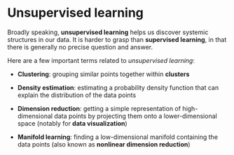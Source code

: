 # Unsupervised learning

Broadly speaking, __unsupervised learning__ helps us discover systemic structures in our data.
It is harder to grasp than __supervised learning__, in that there is generally no precise question and answer.

Here are a few important terms related to _unsupervised learning_:
* __Clustering__: grouping similar points together within __clusters__

* __Density estimation__: estimating a probability density function that can explain the distribution of the data points

* __Dimension reduction__: getting a simple representation of high-dimensional data points by projecting them onto a
                          lower-dimensional space (notably for __data visualization__)
                          
* __Manifold learning__: finding a low-dimensional manifold containing the data points
                          (also known as __nonlinear dimension reduction__)
